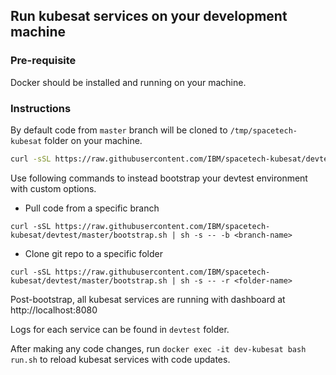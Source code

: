 ## Run kubesat services on your development machine

### Pre-requisite
Docker should be installed and running on your machine.

### Instructions

By default code from `master` branch will be cloned to `/tmp/spacetech-kubesat` folder on your machine.
```bash
curl -sSL https://raw.githubusercontent.com/IBM/spacetech-kubesat/devtest/master/bootstrap.sh | sh
```

Use following commands to instead bootstrap your devtest environment with custom options.

- Pull code from a specific branch
```
curl -sSL https://raw.githubusercontent.com/IBM/spacetech-kubesat/devtest/master/bootstrap.sh | sh -s -- -b <branch-name>
```
- Clone git repo to a specific folder
```
curl -sSL https://raw.githubusercontent.com/IBM/spacetech-kubesat/devtest/master/bootstrap.sh | sh -s -- -r <folder-name>
```

Post-bootstrap, all kubesat services are running with dashboard at http://localhost:8080

Logs for each service can be found in `devtest` folder.

After making any code changes, run `docker exec -it dev-kubesat bash run.sh` to reload kubesat services with code updates.
